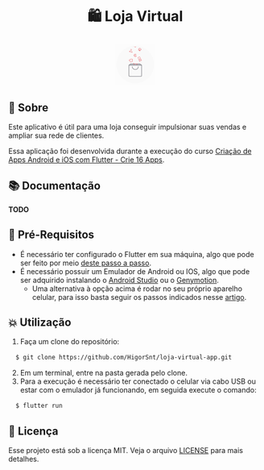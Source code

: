 <h1 align="center">
  <p>🛍️ Loja Virtual</p>
</h1>
<p align="center">
  <img alt="gif" src=".github/animation.gif" width="80px" />
</p>

## :bookmark: Sobre

Este aplicativo é útil para uma loja conseguir impulsionar suas vendas e ampliar sua rede de clientes.

Essa aplicação foi desenvolvida durante a execução do curso [Criação de Apps Android e iOS com Flutter - Crie 16 Apps](https://www.udemy.com/course/curso-completo-flutter-app-android-ios/).

## :books: Documentação
**TODO**

## :pencil: Pré-Requisitos

- É necessário ter configurado o Flutter em sua máquina, algo que pode ser feito por meio [deste passo a passo](https://flutter.dev/docs/get-started/install).
- É necessário possuir um Emulador de Android ou IOS, algo que pode ser adquirido instalando o [Android Studio](https://developer.android.com/studio/run/emulator) ou o [Genymotion](https://www.genymotion.com/).
  - Uma alternativa à opção acima é rodar no seu próprio aparelho celular, para isso basta seguir os passos indicados nesse [artigo](https://medium.com/@marcoshenriqueh393/como-configurar-dispositivos-f%C3%ADsicos-no-flutter-b3acbe02e895).

## :boom: Utilização

1. Faça um clone do repositório:
  ```sh
    $ git clone https://github.com/HigorSnt/loja-virtual-app.git
  ```
2. Em um terminal, entre na pasta gerada pelo clone.
3. Para a execução é necessário ter conectado o celular via cabo USB ou estar com o emulador já funcionando, em seguida execute o comando:
  ```sh
    $ flutter run
  ```

## :memo: Licença

Esse projeto está sob a licença MIT. Veja o arquivo [LICENSE](LICENSE.md) para mais detalhes.